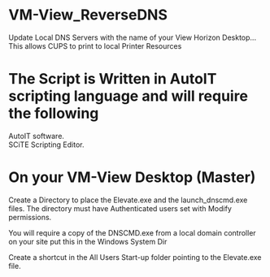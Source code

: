 # VM-View_ReverseDNS

Update Local DNS Servers with the name of your View Horizon Desktop... This allows CUPS to print to local Printer Resources

# The Script is Written in AutoIT scripting language and will require the following 

AutoIT software.<br>
SCiTE Scripting Editor.

# On your VM-View Desktop (Master)

Create a Directory to place the Elevate.exe and the launch_dnscmd.exe files. The directory must have Authenticated users set with Modify permissions.

You will require a copy of the DNSCMD.exe from a local domain controller on your site put this in the Windows System Dir

Create a shortcut in the All Users Start-up folder pointing to the Elevate.exe file.
